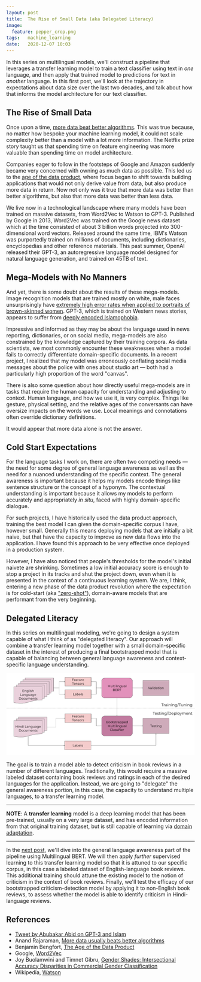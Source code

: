 ```yaml
---
layout: post
title:  The Rise of Small Data (aka Delegated Literacy)
image:
  feature: pepper_crop.png
tags:   machine_learning
date:   2020-12-07 10:03
---
```


In this series on multilingual models, we'll construct a pipeline that leverages a transfer learning model to train a text classifier using text in *one* language, and then apply that trained model to predictions for text in *another* language. In this first post, we'll look at the trajectory in expectations about data size over the last two decades, and talk about how that informs the model architecture for our text classifier.

## The Rise of Small Data

Once upon a time, [more data beat better algorithms](https://anand.typepad.com/datawocky/2008/03/more-data-usual.html). This was true because, no matter how bespoke your machine learning model, it could not scale complexity better than a model with a lot more information. The Netflix prize story taught us that spending time on feature engineering was more valuable than spending time on model architecture.

Companies eager to follow in the footsteps of Google and Amazon suddenly became very concerned with owning as much data as possible. This led us to the [age of the data product](https://www.districtdatalabs.com/the-age-of-the-data-product), where focus began to shift towards building applications that would not only derive value from data, but also produce more data in return. Now not only was it true that more data was better than better algorithms, but also that more data was better than less data.

We live now in a technological landscape where many models have been trained on massive datasets, from Word2Vec to Watson to GPT-3. Published by Google in 2013, Word2Vec was trained on the Google news dataset which at the time consisted of about 3 billion words projected into 300-dimensional word vectors. Released around the same time, IBM's Watson was purportedly trained on millions of documents, including dictionaries, encyclopedias and other reference materials. This past summer, OpenAI released their GPT-3, an autoregressive language model designed for natural language generation, and trained on 45TB of text.

## Mega-Models with No Manners

And yet, there is some doubt about the results of these mega-models. Image recognition models that are trained mostly on white, male faces unsurprisingly have [extremely high error rates when applied to portraits of brown-skinned women](http://gendershades.org/). GPT-3, which is trained on Western news stories, appears to suffer from [deeply encoded Islamophobia](https://twitter.com/abidlabs/status/1291165311329341440).

Impressive and informed as they may be about the language used in news reporting, dictionaries, or on social media, mega-models are also constrained by the knowledge captured by their training corpora. As data scientists, we most commonly encounter these weaknesses when a model fails to correctly differentiate domain-specific documents. In a recent project, I realized that my model was erroneously conflating social media messages about the police with ones about studio art &mdash; both had a particularly high proportion of the word "canvas".

There is also some question about how directly useful mega-models are in tasks that require the human capacity for understanding and adjusting to context. Human language, and how we use it, is very complex. Things like gesture, physical setting, and the relative ages of the conversants can have oversize impacts on the words we use. Local meanings and connotations often override dictionary definitions.

It would appear that more data alone is not the answer.

## Cold Start Expectations

For the language tasks I work on, there are often two competing needs &mdash; the need for some degree of general language awareness as well as the need for a nuanced understanding of the specific context. The general awareness is important because it helps my models encode things like sentence structure or the concept of a hyponym. The contextual understanding is important because it allows my models to perform accurately and appropriately _in situ_, faced with highly domain-specific dialogue.

For such projects, I have historically used the data product approach, training the best model I can given the domain-specific corpus I have, however small. Generally this means deploying models that are initially a bit naive, but that have the capacity to improve as new data flows into the application. I have found this approach to be very effective once deployed in a production system.

However, I have also noticed that people's thresholds for the model's initial naivete are shrinking. Sometimes a low initial accuracy score is enough to stop a project in its tracks and shut the project down, even when it is presented in the context of a continuous learning system. We are, I think, entering a new phase of the data product revolution where the expectation is for cold-start (aka ["zero-shot"](https://en.wikipedia.org/wiki/Zero-shot_learning)), domain-aware models that are performant from the very beginning.

## Delegated Literacy

In this series on multilingual modeling, we're going to design a system capable of what I think of as "delegated literacy". Our approach will combine a transfer learning model together with a small domain-specific dataset in the interest of producing a final bootstrapped model that is capable of balancing between general language awareness and context-specific language understanding.

![png](https://raw.githubusercontent.com/rebeccabilbro/rebeccabilbro.github.io/master/images/2020-12-07-mbert-overview.png)

The goal is to train a model able to detect criticism in book reviews in a number of different languages. Traditionally, this would require a massive labeled dataset containing book reviews and ratings in each of the desired languages for the application. Instead, we are going to "delegate" the general awareness portion, in this case, the capacity to understand multiple languages, to a transfer learning model.


---

**NOTE**: A **transfer learning** model is a deep learning model that has been pre-trained, usually on a very large dataset, and has encoded information from that original training dataset, but is still capable of learning via [domain adaptation](https://en.wikipedia.org/wiki/Domain_adaptation).

---


In the [next post](https://rebeccabilbro.github.io/tailored-learning/), we'll dive into the general language awareness part of the pipeline using Multilingual BERT. We will then apply *further* supervised learning to this transfer learning model so that it is attuned to our specific corpus, in this case a labeled dataset of English-language book reviews. This additional training should attune the existing model to the notion of criticism in the context of book reviews. Finally, we'll test the efficacy of our bootstrapped criticism-detection model by applying it to non-English book reviews, to assess whether the model is able to identify criticism in Hindi-language reviews.

## References

- [Tweet by Abubakar Abid on GPT-3 and Islam](https://twitter.com/abidlabs/status/1291165311329341440)
- Anand Rajaraman, [More data usually beats better algorithms](https://anand.typepad.com/datawocky/2008/03/more-data-usual.html)
- Benjamin Bengfort, [The Age of the Data Product](https://www.districtdatalabs.com/the-age-of-the-data-product)
- Google, [Word2Vec](https://code.google.com/archive/p/word2vec/)
- Joy Buolamwini and Timnet Gibru, [Gender Shades: Intersectional Accuracy Disparities in Commercial Gender Classification](http://proceedings.mlr.press/v81/buolamwini18a/buolamwini18a.pdf)
- Wikipedia, [Watson](https://en.wikipedia.org/wiki/Watson_(computer)#Data)

